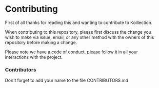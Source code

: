 # Contributing

First of all thanks for reading this and wanting to contribute to Koillection.

When contributing to this repository, please first discuss the change you wish to make via issue,
email, or any other method with the owners of this repository before making a change. 

Please note we have a code of conduct, please follow it in all your interactions with the project.

### Contributors
Don't forget to add your name to the file CONTRIBUTORS.md